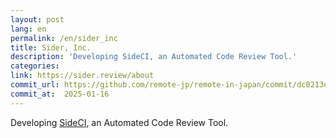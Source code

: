 ```yaml
---
layout: post
lang: en
permalink: /en/sider_inc
title: Sider, Inc.
description: 'Developing SideCI, an Automated Code Review Tool.'
categories: 
link: https://sider.review/about
commit_url: https://github.com/remote-jp/remote-in-japan/commit/dc0213e5d3bf547e1dd7b4da3b612a689016ef3e
commit_at:  2025-01-16
---
```


<p>Developing <a href="https://www.sideci.com/">SideCI</a>, an Automated Code Review Tool.</p>
